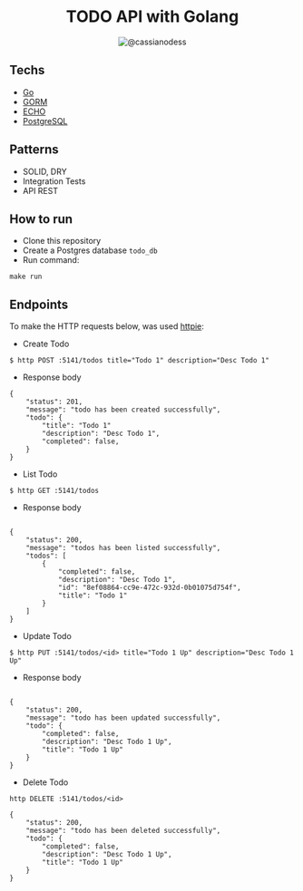 <h1 align="center">
    TODO API with Golang
</h1>

<p align="center">
 <img src="https://img.shields.io/static/v1?label=LinkedIn&message=https://www.linkedin.com/in/cassianodess/&color=8257E5&labelColor=000000" alt="@cassianodess" />
</p>

## Techs
 
- [Go](https://go.dev/)
- [GORM](https://gorm.io/index.html)
- [ECHO](https://echo.labstack.com/docs)
- [PostgreSQL](https://www.postgresql.org/download/)

## Patterns

- SOLID, DRY
- Integration Tests
- API REST

## How to run

- Clone this repository
- Create a Postgres database `todo_db`
- Run command:
```
make run
```

## Endpoints

To make the HTTP requests below, was used [httpie](https://httpie.io):

- Create Todo
```
$ http POST :5141/todos title="Todo 1" description="Desc Todo 1"
```
- Response body
```
{
    "status": 201,
    "message": "todo has been created successfully",
    "todo": {
        "title": "Todo 1"
        "description": "Desc Todo 1",
        "completed": false,
    }
}
```

- List Todo
```
$ http GET :5141/todos
```
- Response body
```

{
    "status": 200,
    "message": "todos has been listed successfully",
    "todos": [
        {
            "completed": false,
            "description": "Desc Todo 1",
            "id": "8ef08864-cc9e-472c-932d-0b01075d754f",
            "title": "Todo 1"
        }
    ]
}
```

- Update Todo
```
$ http PUT :5141/todos/<id> title="Todo 1 Up" description="Desc Todo 1 Up"
```
- Response body
```

{
    "status": 200,
    "message": "todo has been updated successfully",
    "todo": {
        "completed": false,
        "description": "Desc Todo 1 Up",
        "title": "Todo 1 Up"
    }
}

```

- Delete Todo
```
http DELETE :5141/todos/<id>
```
```
{
    "status": 200,
    "message": "todo has been deleted successfully",
    "todo": {
        "completed": false,
        "description": "Desc Todo 1 Up",
        "title": "Todo 1 Up"
    }
}
```